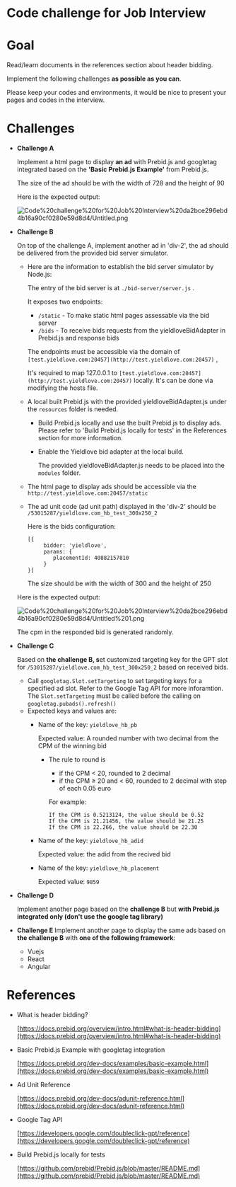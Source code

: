 # Code challenge for Job Interview

# Goal

Read/learn documents in the references section about header bidding. 

Implement the following challenges **as possible as you can**.

Please keep your codes and environments, it would be nice to present your pages and codes in the interview.

# Challenges

- **Challenge A**

    Implement a html page to display **an ad** with Prebid.js and googletag integrated based on the **'Basic Prebid.js Example'** from Prebid.js.

    The size of the ad should be with the width of 728 and the height of 90

    Here is the expected output:

    ![Code%20challenge%20for%20Job%20Interview%20da2bce296ebd4b16a90cf0280e59d8d4/Untitled.png](Code%20challenge%20for%20Job%20Interview%20da2bce296ebd4b16a90cf0280e59d8d4/Untitled.png)

- **Challenge B**

    On top of the challenge A, implement another ad in 'div-2', the ad should be delivered from the provided bid server simulator.

    - Here are the information to establish the  bid server simulator by Node.js:

        The entry of the bid server is at `./bid-server/server.js` .

        It exposes two endpoints:

        - `/static` - To make static html pages assessable via the bid server
        - `/bids` - To receive bids requests from the yieldloveBidAdapter in Prebid.js and response bids

        The endpoints must be accessible via the domain of `[test.yieldlove.com:20457](http://test.yieldlove.com:20457)` ,

        It's required to map 127.0.0.1 to `[test.yieldlove.com:20457](http://test.yieldlove.com:20457)` locally. It's can be done via modifying the hosts file.

    - A local built Prebid.js with the provided yieldloveBidAdapter.js under the `resources` folder is needed.
        - Build Prebid.js locally and use the built Prebid.js to display ads. Please refer to 'Build Prebid.js locally for tests' in the References section for more information.
        - Enable the Yieldlove bid adapter at the local build.

            The provided yieldloveBidAdapter.js needs to be placed into the `modules` folder.

    - The html page to display ads should be accessible via the `http://test.yieldlove.com:20457/static`
    - The ad unit code (ad unit path) displayed in the 'div-2' should be `/53015287/yieldlove.com_hb_test_300x250_2`

        Here is the bids configuration:

        ```
        [{
             bidder: 'yieldlove',
             params: {
                placementId: 40882157810
             }
        }]
        ```

        The size should be with the width of 300 and the height of 250

    Here is the expected output:

    ![Code%20challenge%20for%20Job%20Interview%20da2bce296ebd4b16a90cf0280e59d8d4/Untitled%201.png](Code%20challenge%20for%20Job%20Interview%20da2bce296ebd4b16a90cf0280e59d8d4/Untitled%201.png)

    The cpm in the responded bid is generated randomly.

- **Challenge C**

    Based on **the challenge B, s**et customized targeting key for the GPT slot for `/53015287/yieldlove.com_hb_test_300x250_2` based on received bids.

    - Call `googletag.Slot.setTargeting` to set targeting keys for a specified ad slot. Refer to the Google Tag API for more inforamtion. The `Slot.setTargeting` must be called before the calling on `googletag.pubads().refresh()`
    - Expected keys and values are:
        - Name of the key: `yieldlove_hb_pb`

            Expected value: A rounded number with two decimal from the CPM of the winning bid

            - The rule to round is
                - if the CPM < 20, rounded to 2 decimal
                - if the CPM ≥ 20 and < 60, rounded to 2 decimal with step of each 0.05 euro

                For example:

                ```
                If the CPM is 0.5213124, the value should be 0.52
                If the CPM is 21.21456, the value should be 21.25
                If the CPM is 22.266, the value should be 22.30
                ```

        - Name of the key: `yieldlove_hb_adid`

            Expected value: the adid from the recived bid

        - Name of the key: `yieldlove_hb_placement`

            Expected value: `9859`

- **Challenge D**

    Implement another page based on the **challenge B** but **with Prebid.js integrated only (don't use the google tag library)**

- **Challenge E**
Implement another page to display the same ads based on **the challenge B** with **one of the following framework**:
    - Vuejs
    - React
    - Angular

# References

- What is header bidding?

    [https://docs.prebid.org/overview/intro.html#what-is-header-bidding](https://docs.prebid.org/overview/intro.html#what-is-header-bidding)

- Basic Prebid.js Example with googletag integration

    [https://docs.prebid.org/dev-docs/examples/basic-example.html](https://docs.prebid.org/dev-docs/examples/basic-example.html)

- Ad Unit Reference

    [https://docs.prebid.org/dev-docs/adunit-reference.html](https://docs.prebid.org/dev-docs/adunit-reference.html)

- Google Tag API

    [https://developers.google.com/doubleclick-gpt/reference](https://developers.google.com/doubleclick-gpt/reference)

- Build Prebid.js locally for tests

    [https://github.com/prebid/Prebid.js/blob/master/README.md](https://github.com/prebid/Prebid.js/blob/master/README.md)